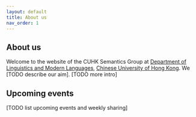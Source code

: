 ```yaml
---
layout: default
title: About us
nav_order: 1
---
```


## About us

Welcome to the website of the CUHK Semantics Group at [Department of Linguistics and Modern Languages](http://ling.cuhk.edu.hk/), [Chinese University of Hong Kong](https://www.cuhk.edu.hk/english/). We \[TODO describe our aim\]. \[TODO more intro\]

## Upcoming events

\[TODO list upcoming events and weekly sharing\]
